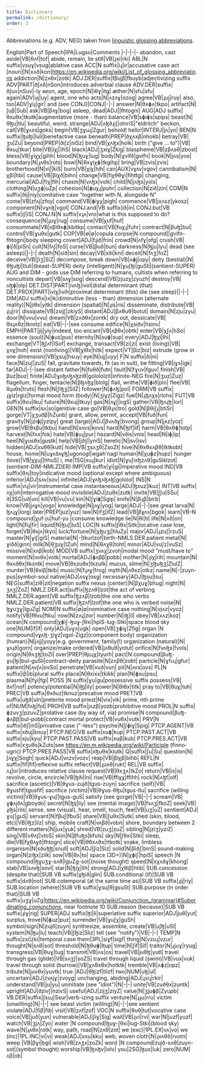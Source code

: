 ```yaml
---
title: Dictionary
permalink: /dictionary/
order: 3
---
```


Abbreviations (e.g. ADV, NEG) taken from [linguistic glossing abbreviations](https://en.wikipedia.org/wiki/List_of_glossing_abbreviations).

English|Part of Speech|IPA|Lugso|Comments
|-|-|-|-
abandon, cast aside|VB|θʌf|tof|
abide, remain, lie still|VB|ɻxi|rki|
ABL|N suffix|vsuɣ|vsug|ablative case
ACC|N suffix|iɻ|ir|accusative case
act [noun]|N|xʌð|kon|https://en.wikipedia.org/wiki/List_of_glossing_abbreviations
addiction|N|zʌθx|zotk|
ADJ.DER|suffix|fβujβ|fbuyb|adjectivizing suffix
ADV|PART|ðʃʌð|nSon|introduces adverbial clause
ADV.DER|suffix|ðʃuv|nSuv|-ly
aeon, age, epoch|N|iθɣ|itg|
æther|N|sfu|sfu|
again|ADV|uj|uy|
agent, one who acts|N|ʌzʌɣ|ozog|
agree|VB|ɻuj|ruy|
also, too|ADV|ɣiɻ|gir|
and (see CONJ)|CONJ|-|-|
answer|N|θxɸʌ|tkpo|
artifact|N|ʃuβ|Sub|
ask|VB|βʌɣ|bog|
asleep, dead|ADJ||fhtogni|
AUG|ADJ suffix|θxuθx|tkutk|augmentative (more - than)
balance|VB|sɸiɸs|spips|
beast|N|θɮu|tlu|
beautiful, weird, strange|ADJ|ʌɮðɻiʃ|olnriS|"eldritch" 
beckon, call|VB|ɣʌxs|goks|
begin|VB|ʒɣuɻ|Zgur|
behold! hello!|INTERJ|jʌ|yo|
BEN|N suffix|ɮuɮi|luli|benefactive case
beneath|PREP|ðχʌxβ|nhokb|
betray|VB|ʒu|Zu|
beyond|PREP|ðiʃz|niSz|
bind|VB|χʌɮx|holk|
birth ("give ... to")|VB|θxuɻ|tkur|
bite|VB|iχʃ|ihS|
black|ADJ|ʒxiɣ|Zkig|
blaspheme|VB|zβʌsθ|zbost|
bless|VB|ɣiχχ|gihh|
blood|N|ɮuɣ|lug|
body|N|ɣvifð|gvifn|
book|N|jʌs|yos|
boundary|N|ɻʌθs|rots|
bowl|N|θxɣiχɸ|tkgihp|
bring|VB|zvis|zvis|
brotherhood|N|xiʃ|kiS|
burn|VB|χiχ|hih|
can|AUX|vɣʌv|vgov|
cannibalism|N|χβi|hbi|
cause|VB|βiχð|bihn|
change|VB|fiχθθɣi|fihttgi|
changing, mercurial|ADJ|fiχ|fih|
chasm|N|vʌɮx|volk|
child|N|jʌɮs|yols|
clothing|N|uʒɸ|uZp|
cohesion|N|ɸuχɻ|puhr|
collection|N|zið|zin|
COM|N suffix|ðij|niy|comitative case "together with N, alongside N"
come|VB|zfʌj|zfoy|
command|VB|ɸiɣχ|pigh|
commence|VB|jxʌsz|ykosz|
component|N|vɣʌɮ|vgol|
CONJ.and|VB suffix|ið|in|
CONJ.but|VB suffix|iʃ|iS|
CONJ.N|N suffix|vɻʌ|vro|what is this supposed to do?
consequence|N|ɻuɣ|rug|
consume|VB|χuf|huf|
consummate|VB|xβiθxɸ|kbitkp|
contact|VB|fuχɻ|fuhr|
contract|N|βuɮ|bul|
control|VB|ɣuθx|gutk|
COP|VB|∅|∅|copula
corpse|N compound||gvifn-fhtogni|body sleeping
covert|ADJ|fɻið|frin|
crowd|N|ʌfɣ|ofg|
crush|VB|ɸiʃð|piSn|
cult|N|fʌʃ|foS|
curse|VB|βuð|bun|
darkness|N|ɮju|lyu|
dead (see asleep)||-|-|
death|N|sið|sin|
decay|VB|xði|kni|
deceit|N|fʌʒ|foZ|
deceive|VB|ʃiʒ|SiZ|
decompose, break down|VB|ʌɸj|opy|
deity (bestial)|N|θɮuɮi|tluli|(beast-SUPER)
deity (intelligent)|N|ɣuʃɮi|guSli|(sentient-SUPER) AUG and DIM - gods use DIM referring to humans, cultists when referring to noncultists
depart|VB|sʌɣ|sog|
descend|VB|zjuzχ|zyuzh|
destroy|VB|ʌɮɸ|olp|
DET.DIST|PART|ivʌɮ|ivol|distal determinant (that)
DET.PROX|PART|iviχ|ivih|proximal determinant (this)
die (see sleep)||-|-|
DIM|ADJ suffix|ix|ik|diminutive (less - than)
dimension (alternate reality)|N|jiθx|yitk|
dimension (spatial)|N|ɻis|ris|
disseminate, distribute|VB|ɻiɻ|rir|
dissipate|VB|zxijʃ|zkiyS|
distant|ADJ|βʌθuθ|botut|
domain|N|zju|zyu|
door|N|vvu|vvu|
dream|VB|zʌðθx|zontk|
dry out, dessicate|VB|θxɻʌθz|tkrotz|
eat|VB|-|-|see consume
edifice|N|χsiðv|hsinv|
EMPH|PART|jij|yiy|indeed, too
encant|VB|ʌβθx|obtk|
enter|VB|χʃʌ|hSo|
essence (soul)|N|ɸus|pus|
eternity|N|suɸ|sup|
every|ADJ|ɮχi|lhi|
exchange|VT|ɮʃʌf|lSof|
exchange, transact|VB|zi|zi|
exist (living)|VB|χʌχ|hoh|
exist (nonliving)|VB|χiθx|hitk|
expect|VT|βiz|biz|
extrude (grow in one dimension)|VB|χsuj|hsuy|
eye|N|ujj|uyy|
F|N suffix|ði|ni|
face|N|zuʃ|zuS|
fall, gravitate towards, fit (as in suit), be fitting|VB|iɣx|igk|
far|ADJ|-|-|see distant
father|N|fuθð|futn|
fault|N|fɣuv|fguv|
finish|VB|βuz|buz|
finite|ADJ|ɣʌɮʌɮʌɮziθ|golololzit|infinite-NEG
fire|N|ʒuz|Zuz|
flagellum, finger, tentacle|N|βɮʌɮɣ|blolg|
flail, writhe|VB|ɸið|pin|
flee|VB|θɻuθs|truts|
flesh|N|ʃiɮʒ|SilZ|
follower|N|ɸʌɮ|pol|
FORM|VB suffix|ɻɣiz|rgiz|formal mood 
form (body)|N|ʒiɣz|Zigz|
fuel|N|ɻɮʌχs|rlohs|
FUT|VB suffix|θxu|tku|
future|N|θxuj|tkuy|
gas|N|ʌɣʃ|ogS|
gather|VB|ɮʌɻɮ|lorl|
GEN|N suffix|sʌ|so|genitive case
go|VB|θɻʌ|tro|
gold|N|βθiʃɻ|btiSr|
gorge|VT|χʒuðβ|hZunb|
grant, allow, permit, accept|VB|fuð|fun|
gravity|N|jziɸj|yzipy|
great (large)|ADJ|βvʌðɣ|bvong|
group|N|jʌz|yoz|
grow|VB|θxβu|tkbu|
hand|N|xʌvs|kovs|
hard|N|ɮif|lif|
harm|VB|θʌθɸ|totp|
harvest|N|fʌx|fok|
hate|VB|ɸuɻ|pur|
hazard|N|vðis|vnis|
head|N|iɸ|ip|
heel|N|ɣusθx|gustk|
help|VB|jðiʃ|yniS|
heretic|N|isv|isv|
hidden|ADJ|xuθθ|kutt|
hide|VB|ʒsʌʒθ|ZsoZt|
hive|N|θxθxʌβθ|tktkobt|
house, home|N|uɣʌðʌɣɮ|ugonogl|wgah'nagl
human|N|χuɸz|hupz|
hunger (love)|VB|χχuʃ|hhuS|
i, me|1SG|xuɻ|kur|
idiot|N|ɣuʃixɮzʌθ|guSiklzot|(sentient-DIM-NMLZDER)
IMP|VB suffix|ɣi|gi|imperative mood
IND|VB suffix|θʌj|toy|indicative mood (optional except where ambiguous)
inferior|ADJ|sʌv|sov|
infinite|ADJ|ɣʌɮʌɮʌɮ|gololol|
INS|N suffix|viɻ|vir|instrumental case
instantaneous|ADJ|ɮxuz|lkuz|
INT|VB suffix|ʌχ|oh|interrogative mood
invisible|ADJ|zuθx|zutk|
invite|VB|ʃʃu|SSu|
it|3SG|uð|un|
kill|VB|vu|vu|
kin|N|ʃɣiɸ|Sgip|
knife|N|βiɻβ|birb|
know|VB|jʌɣʌ|yogo|
knowledge|N|jʌɣ|yog|
large|ADJ|-|-|see great
larva|N|ɮʌɻɣ|lorg|
later|PREP|juz|yuz|
law|N|ifʒ|ifZ|
lead|VB|βɣʌx|bgok|
learn|VB-N compound|χuf-ju|huf-yu |consume knowledge
lie|N|θi|ti|
life|N|ʌð|on|
light|N|fiɻ|fir|
liquid|N|ɮuʃ|luS|
LOC|N suffix|ʃiθx|Sitk|locative case
lose, forget|VB|θxjʌ|tkyo|
luck/fortune|N|χɮuʒj|hluZy|
major|ADJ|ɻzuʃ|rzuS|
master|N|ɣiʃ|giS|
material|N|-|tkurlzof|birth-NMLS.DER.patient
metal|N|ɣiðð|ginn|
milk|N|θʒuχ|tZuh|
mind|N|θʌχθ|toht|
minor|ADJ|vuʃz|vuSz|
missive|N|xʌβ|kob|
MOD|VB suffix|ʒvʌχ|zvoh|modal mood "must/have to"
moment|N|vʌθx|votk|
mortal|ADJ|ɸʌββ|pobb|
mother|N|ɻiχ|rih|
mountain|N|θxʌðθx|tkontk|
move|VB|θxzuθx|tkzutk|
mucus, slime|N|ʒɮuɮʒ|ZlulZ|
murder|VB|θxiβ|tkib|
music|N|fɻʌɣ|frog|
myth|N|ʌθxz|otkz|
name|N|-|zuyn-pus|symbol-soul
native|ADJ|ʌsɣ|osg|
necessary|ADJ|ɮsu|lsu|
NEG|suffix|ziθ|zit|negation suffix
nexus (center)|N|βχuɣ|bhug|
night|N|ʒʌʒ|ZoZ|
NMLZ.DER.act|suffix|ɮzʌθ|lzot|the act of verbing
NMLZ.DER.agent|VB suffix|ɮzʌβ|lzob|the one who verbs
NMLZ.DER.patient|VB suffix|ɮzʌf|lzof|the one who is verbed
noise|N|ɮɣuʒɣ|lguZg|
NOM|N suffix|∅|∅|nominative case
nothing|N|vjʌz|vyoz|
notify|VB|fθxu|ftku|
now|N|zʌɻ|zor|
number|N|iɮ|il|
obey|VB|xʌz|koz|
ocean|N compound|χɸiʃ-ɮuɣ-ʃθxi|hpiS-lug-Stki|space blood sky
one|NUM|if|if|
only|ADJ|uɣx|ugk|
open|VB|ʒɸiɣ|Zfig|
organ |N compound|vɣʌɮ-ʒiɣz|vgol-Zigz|(component body)
organization (human)|N|jʌjj|yoyy|e.g. government, family(!)
organization (natural)|N|ɣʌɻð|gorn|
organize/make ordered|VB|jʌθuθ|yotut|
orifice|N|fvʌɮs|fvols|
origin|N|θʌʒɮ|toZl|
over|PREP|θjuɻχ|tyurh|
pact|N compound|βuɮ-ɣuʃɮi|bul-guSli|contract-deity
parasite|N|zʌβθ|zobt|
particle|N|ɣfuɻ|gfur|
patient|N|ʌvʃʌ|ovSo|
penetrate|VB|vuð|vun|
pit|N|ʌvs|ovs|
PL|N suffix|iβ|ib|plural suffix
place|N|θxixx|tkikk|
plan|N|ɸsu|psu|
plasma|N|fɣi|fgi|
POSS |N suffix|ɣu|gu|possessive suffix
possess|VB|ðʌf|nof|
potency/potential|N|iɮj|ily|
power|N|θiθx|titk|
pray to|VB|θuχ|tuh|
PREC|VB suffix|θxðuz|tknuz|precative mood
PRET|VB suffix|uɮð|uln|preterite mood
priest|N|vix|vik|
prime, nth prime of|NUM|fʌɮ|fol|
PROH|VB suffix|jʌzβ|yozb|prohibitive mood
PROL|N suffix|ɸzuvʒ|pzuvZ|prolative case (by way of, via)
promise|N compound|βuɮ-ɸʌββ|bul-pobb|contract mortal
protect|VB|vuθx|vutk|
PRV|N suffix|iðʃ|inS|privative case ("-less")
psyche|N|ʃɸiɣ|Spig|
PTCP.AGENT|VB suffix|xðuj|knuy|
PTCP.NEG|VB suffix|xuɸ|kup|
PTCP.PAST.ACT|VB suffix|xju|kyu|
PTCP.PAST.PASS|VB suffix|xuβ|kub|
PTCP.PRES.ACT|VB suffix|xʒuθs|kZuts|see https://en.m.wikipedia.org/wiki/Participle (finno-ugric)
PTCP.PRES.PASS|VB suffix|xɮuθx|klutk|
Q|suffix|ʃu|Su|
question|N|ʃʌɣχ|Sogh|
quick|ADJ|vʌzv|vozv|
reap|VB|βiχβ|bihb|
REFL|N suffix|fif|fif|reflexive suffix
reflect|VB|ɻuxθ|rukt|
REL|VB suffix|ʌɻ|or|introduces relative clause
request|VB|θxʒʌ|tkZo|
return|VB|is|is|
revolve, circle, encircle|VB|ɮði|lni|
rise|VB|ffiχχ|ffihh|
rock|N|ʌɮf|olf|
sacrifice (ascetic)|VB|θɣus-zujð|tgus-zuyn|
sacrifice (self)|VB|θɣusfif|tgusfif|
sacrifice (victim)|VB|θɣus-θɮu|tgus-tlu|
sacrifice (willing victim)|VB|θɣus-ɣuʃ|tgus-guS|
satisfy (see gorge)|VB|-|-|
scream|VB|ɣɸʌjðʌ|gboydo|
secret|N|ɮij|liy|
see (mental image)|VB|fxʌʒ|fkoZ|
seek|VB|ɻiɮs|rils|
sense, see (visual), hear, smell, touch, feel|VB|uʒ|uZ|
sentient|ADJ|ɣuʃ|guS|
servant|N|fβuʃ|fbuS|
share|VB|ʃuθx|Sutk|
shed (skin, blood, etc)|VB|iɮz|ilz|
ship, mobile craft|N|vʌβð|vobn|
shore, boundary between 2 different matters|N|jux|yuk|
shred|VB|zuʒ|zuZ|
sibling|N|jziʒ|yziZ|
sing|VB|vθʌʃ|vtoS|
skin|N|βfuɮs|bfuls|
sky|N|ʃθxi|Stki|
sleep, die|VB|fχθʌɣð|fhtogn|
slice|VB|θθxʌθx|ttkotk|
snake, limbless organism|N|sðuɮɮ|snull|
soft|ADJ|ʃiz|Siz|
solid|N|βiðʃ|binS|
sound-making organ|N|ziɮx|zilk|
sow|VB|θʌ|to|
space (3D+)|N|χɸiʃ|hpiS|
speech |N compound|ɮɣuʒɣ-sʌθ|lguZg-sot|(noise thought)
speed|N|xχʌðɣ|khong|
stab|VB|sʌvɮ|sovl|
star|N|ɮiχ|lih|
strong|ADJ|χθiβ|htib|
SUB.concession (despite that)|SUB VB suffix|ɣɮið|glin|
SUB.conditional (if)|SUB VB suffix|dʌθ|not|
SUB.cotemporal (at the same time as)|SUB VB suffix|ɻij|riy|
SUB.location (where)|SUB VB suffix|ɣsuʃθ|gsuSt|
SUB.purpose (in order that)|SUB VB suffix|uʒɣ|uZg|https://en.wikipedia.org/wiki/Conjunction_(grammar)#Subordinating_conjunctions, near footnote 10
SUB.reason (because)|SUB VB suffix|ɻiɣ|rig|
SUPER|ADJ suffix|ɮi|li|superlative suffix
superior|ADJ|juθ|yut|
surplus, trove|N|ɸuz|puz|
surrender|VB|ɣuʃχ|guSh|
symbol/sign|N|zujð|zuyn|
synthesize, assemble, create|VB|uʃɮ|uSl|
system|N|ɮu|lu|
teach|VB|ʃɮiz|Sliz|
tell (see "notify")|VB|-|-|
TEMP|N suffix|zxi|zki|temporal case
them|3PL|siɣf|sigf|
thing|N|vzuɻ|vzur|
thought|N|sʌθ|sot|
threshold|N|ɮθuɸ|ltup|
time|N|ʃif|Sif|
traitor|N|ɻjuɣ|ryug|
transgress|VB|θuɣ|tug|
transmit|VB|ʌs|os|
travel|VB|juθɮ|yutl|
travel through gas (glide)|VB|sʌʒʃ|soZS|
travel through liquid (swim)|VB|vux|vuk|
travel through solid (burrow)|VB|χʌθxθx|hotktk|
tremble|VB|ʌɸz|opz|
tribute|N|juvθx|yuvtk|
true |ADJ|θɮizf|tlizf|
two|NUM|uɮ|ul|
uncertain|ADJ|zvʌjɣ|zvoyg|
unchanging, abiding|ADJ|ɻxiɻ|rkir|
understand|VB|ju|yu|
uninitiate (see "idiot")|N|-|-|
unite|VB|zuðθx|zuntk|
upright|ADJ|ðzivʃ|nzivS|
useful|ADJ|zijʒ|ziyZ|
value|N|ʒjuɸβ|Zyupb|
VB.DER|suffix|ʃsuɻ|Ssur|verb-izing suffix
venture|N|ɻɻu|rru|
victim (unwilling)|N|-|-| see beast
victim (willing)|N|-|-|see sentient
violate|ADJ|fiβ|fib|
visit|VB|zʌf|zof|
VOC|N suffix|θuθ|tut|vocative case
voice|VB|juð|yun|
vulnerable|ADJ|ʃiɣ|Sig|
wait|VB|ɻvi|rvi|
war|N|juzf|yuzf|
watch|VB|ʒjʌ|Zyo|
water |N compound|ɮuɣ-ʃθxi|lug-Stki|(blood sky)
wave|N|ɻʌθx|rotk|
way, path, road|N|zʌθ|zot|
we (exc)|1PL.EX|vʌ|vo|
we (inc)|1PL.INC|vi|vi|
weak|ADJ|xxu|kku|
web, woven cloth|N|ɻvʌθð|rvotn|
weep |VB|βɣi|bgi|
wish|VB|zʌʒx|zoZk|
word |N compound|zujð-sʌθ|zuyn-sot|(symbol thought)
worship|VB|ɮʌɮv|lolv|
you|2SG|ɮux|luk|
zero|NUM|ʌβ|ob|
